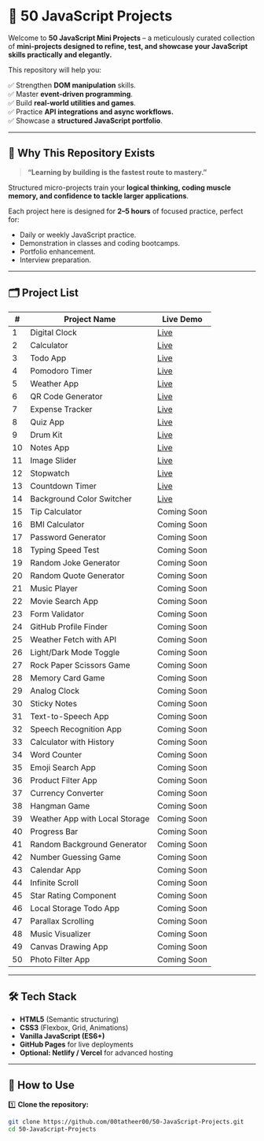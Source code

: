 # 🌿 50 JavaScript Projects

Welcome to **50 JavaScript Mini Projects** – a meticulously curated collection of **mini-projects designed to refine, test, and showcase your JavaScript skills practically and elegantly.**

This repository will help you:

✅ Strengthen **DOM manipulation** skills.  
✅ Master **event-driven programming**.  
✅ Build **real-world utilities and games**.  
✅ Practice **API integrations and async workflows.**  
✅ Showcase a **structured JavaScript portfolio**.

---

## 🚀 Why This Repository Exists

> **“Learning by building is the fastest route to mastery.”**

Structured micro-projects train your **logical thinking, coding muscle memory, and confidence to tackle larger applications**.

Each project here is designed for **2–5 hours** of focused practice, perfect for:
- Daily or weekly JavaScript practice.
- Demonstration in classes and coding bootcamps.
- Portfolio enhancement.
- Interview preparation.

---

## 🗂️ Project List

| # | Project Name | Live Demo |
|---|-------------|-----------|
| 1 | Digital Clock | [Live](https://00tatheer00.github.io/50-JavaScript-Projects/01_Digital_Clock/) |
| 2 | Calculator | [Live](https://00tatheer00.github.io/50-JavaScript-Projects/02_Calculator) |
| 3 | Todo App | [Live](https://00tatheer00.github.io/50-JavaScript-Projects/03_Todo_App) |
| 4 | Pomodoro Timer | [Live](https://00tatheer00.github.io/50-JavaScript-Projects/04_Pomodoro_Timer) |
| 5 | Weather App | [Live](https://00tatheer00.github.io/50-JavaScript-Projects/05_Weather_App) |
| 6 | QR Code Generator | [Live](https://00tatheer00.github.io/50-JavaScript-Projects/06_QR_Code_Generator) |
| 7 | Expense Tracker | [Live](https://00tatheer00.github.io/50-JavaScript-Projects/07_Expense_Tracker/) |
| 8 | Quiz App | [Live](https://00tatheer00.github.io/50-JavaScript-Projects/08_Quiz_App/) |
| 9 | Drum Kit | [Live](https://00tatheer00.github.io/50-JavaScript-Projects/09_Drum_Kit/) |
| 10 | Notes App | [Live](https://00tatheer00.github.io/50-JavaScript-Projects/10_Notes_App/) |
| 11 | Image Slider | [Live](https://00tatheer00.github.io/50-JavaScript-Projects/11_Image_Slider/) |
| 12 | Stopwatch | [Live](https://00tatheer00.github.io/50-JavaScript-Projects/12_stopwatch/) |
| 13 | Countdown Timer | [Live](https://00tatheer00.github.io/50-JavaScript-Projects/13_countdown_timer/) |
| 14 | Background Color Switcher | [Live](https://00tatheer00.github.io/50-JavaScript-Projects/14_Background_Switcher/) |
| 15 | Tip Calculator | Coming Soon |
| 16 | BMI Calculator | Coming Soon |
| 17 | Password Generator | Coming Soon |
| 18 | Typing Speed Test | Coming Soon |
| 19 | Random Joke Generator | Coming Soon |
| 20 | Random Quote Generator | Coming Soon |
| 21 | Music Player | Coming Soon |
| 22 | Movie Search App | Coming Soon |
| 23 | Form Validator | Coming Soon |
| 24 | GitHub Profile Finder | Coming Soon |
| 25 | Weather Fetch with API | Coming Soon |
| 26 | Light/Dark Mode Toggle | Coming Soon |
| 27 | Rock Paper Scissors Game | Coming Soon |
| 28 | Memory Card Game | Coming Soon |
| 29 | Analog Clock | Coming Soon |
| 30 | Sticky Notes | Coming Soon |
| 31 | Text-to-Speech App | Coming Soon |
| 32 | Speech Recognition App | Coming Soon |
| 33 | Calculator with History | Coming Soon |
| 34 | Word Counter | Coming Soon |
| 35 | Emoji Search App | Coming Soon |
| 36 | Product Filter App | Coming Soon |
| 37 | Currency Converter | Coming Soon |
| 38 | Hangman Game | Coming Soon |
| 39 | Weather App with Local Storage | Coming Soon |
| 40 | Progress Bar | Coming Soon |
| 41 | Random Background Generator | Coming Soon |
| 42 | Number Guessing Game | Coming Soon |
| 43 | Calendar App | Coming Soon |
| 44 | Infinite Scroll | Coming Soon |
| 45 | Star Rating Component | Coming Soon |
| 46 | Local Storage Todo App | Coming Soon |
| 47 | Parallax Scrolling | Coming Soon |
| 48 | Music Visualizer | Coming Soon |
| 49 | Canvas Drawing App | Coming Soon |
| 50 | Photo Filter App | Coming Soon |

---

## 🛠️ Tech Stack

- **HTML5** (Semantic structuring)
- **CSS3** (Flexbox, Grid, Animations)
- **Vanilla JavaScript (ES6+)**
- **GitHub Pages** for live deployments
- **Optional: Netlify / Vercel** for advanced hosting

---

## 🌟 How to Use

1️⃣ **Clone the repository:**
```bash
git clone https://github.com/00tatheer00/50-JavaScript-Projects.git
cd 50-JavaScript-Projects
